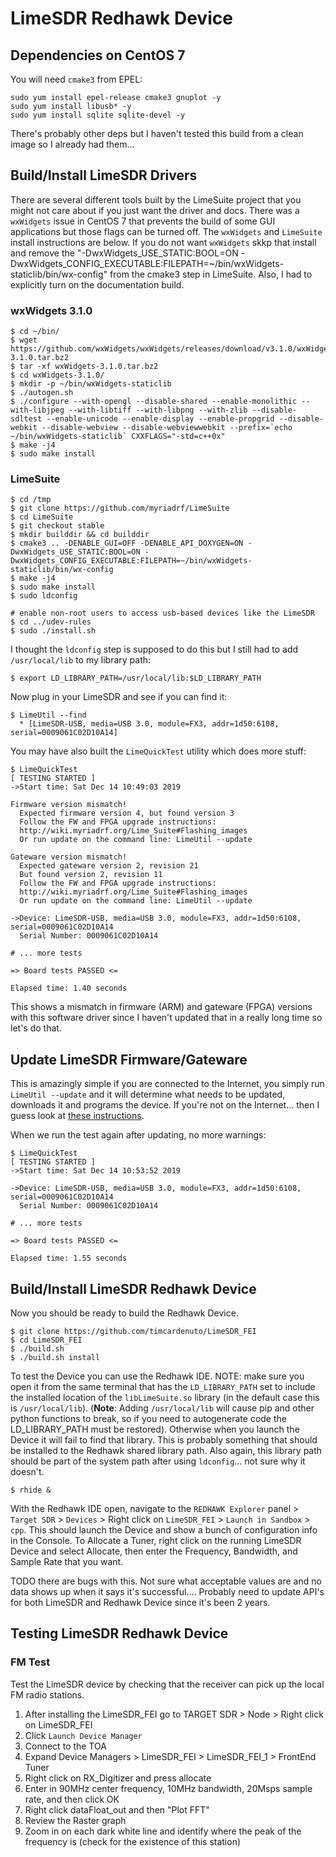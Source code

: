 # LimeSDR Redhawk Device


## Dependencies on CentOS 7
You will need `cmake3` from EPEL:

    sudo yum install epel-release cmake3 gnuplot -y
    sudo yum install libusb* -y
    sudo yum install sqlite sqlite-devel -y

There's probably other deps but I haven't tested this build from a clean image so I already had them...


## Build/Install LimeSDR Drivers
There are several different tools built by the LimeSuite project that you might not care about if you just want the driver and docs. There was a `wxWidgets` issue in CentOS 7 that prevents the build of some GUI applications but those flags can be turned off. The `wxWidgets` and `LimeSuite` install instructions are below. If you do not want `wxWidgets` skkp that install and remove the "-DwxWidgets_USE_STATIC:BOOL=ON -DwxWidgets_CONFIG_EXECUTABLE:FILEPATH=~/bin/wxWidgets-staticlib/bin/wx-config" from the cmake3 step in LimeSuite. Also, I had to explicitly turn on the documentation build.

### wxWidgets 3.1.0

	$ cd ~/bin/
	$ wget https://github.com/wxWidgets/wxWidgets/releases/download/v3.1.0/wxWidgets-3.1.0.tar.bz2
	$ tar -xf wxWidgets-3.1.0.tar.bz2  
	$ cd wxWidgets-3.1.0/
	$ mkdir -p ~/bin/wxWidgets-staticlib
	$ ./autogen.sh 
	$ ./configure --with-opengl --disable-shared --enable-monolithic --with-libjpeg --with-libtiff --with-libpng --with-zlib --disable-sdltest --enable-unicode --enable-display --enable-propgrid --disable-webkit --disable-webview --disable-webviewwebkit --prefix=`echo ~/bin/wxWidgets-staticlib` CXXFLAGS="-std=c++0x"
	$ make -j4
	$ sudo make install

### LimeSuite

	$ cd /tmp
    $ git clone https://github.com/myriadrf/LimeSuite
    $ cd LimeSuite
    $ git checkout stable
    $ mkdir builddir && cd builddir
    $ cmake3 .. -DENABLE_GUI=OFF -DENABLE_API_DOXYGEN=ON -DwxWidgets_USE_STATIC:BOOL=ON -DwxWidgets_CONFIG_EXECUTABLE:FILEPATH=~/bin/wxWidgets-staticlib/bin/wx-config
    $ make -j4
    $ sudo make install
    $ sudo ldconfig

    # enable non-root users to access usb-based devices like the LimeSDR
    $ cd ../udev-rules
    $ sudo ./install.sh

I thought the `ldconfig` step is supposed to do this but I still had to add `/usr/local/lib` to my library path:

    $ export LD_LIBRARY_PATH=/usr/local/lib:$LD_LIBRARY_PATH

Now plug in your LimeSDR and see if you can find it:

    $ LimeUtil --find
      * [LimeSDR-USB, media=USB 3.0, module=FX3, addr=1d50:6108, serial=0009061C02D10A14]

You may have also built the `LimeQuickTest` utility which does more stuff:

    $ LimeQuickTest
    [ TESTING STARTED ]
    ->Start time: Sat Dec 14 10:49:03 2019

    Firmware version mismatch!
      Expected firmware version 4, but found version 3
      Follow the FW and FPGA upgrade instructions:
      http://wiki.myriadrf.org/Lime_Suite#Flashing_images
      Or run update on the command line: LimeUtil --update

    Gateware version mismatch!
      Expected gateware version 2, revision 21
      But found version 2, revision 11
      Follow the FW and FPGA upgrade instructions:
      http://wiki.myriadrf.org/Lime_Suite#Flashing_images
      Or run update on the command line: LimeUtil --update

    ->Device: LimeSDR-USB, media=USB 3.0, module=FX3, addr=1d50:6108, serial=0009061C02D10A14
      Serial Number: 0009061C02D10A14

    # ... more tests

    => Board tests PASSED <=

    Elapsed time: 1.40 seconds

This shows a mismatch in firmware (ARM) and gateware (FPGA) versions with this software driver since I haven't updated that in a really long time so let's do that.


## Update LimeSDR Firmware/Gateware
This is amazingly simple if you are connected to the Internet, you simply run `LimeUtil --update` and it will determine what needs to be updated, downloads it and programs the device. If you're not on the Internet... then I guess look at [these instructions](http://wiki.myriadrf.org/Lime_Suite#Flashing_images).

When we run the test again after updating, no more warnings:

    $ LimeQuickTest 
    [ TESTING STARTED ]
    ->Start time: Sat Dec 14 10:53:52 2019

    ->Device: LimeSDR-USB, media=USB 3.0, module=FX3, addr=1d50:6108, serial=0009061C02D10A14
      Serial Number: 0009061C02D10A14

    # ... more tests

    => Board tests PASSED <=

    Elapsed time: 1.55 seconds

## Build/Install LimeSDR Redhawk Device
Now you should be ready to build the Redhawk Device.

    $ git clone https://github.com/timcardenuto/LimeSDR_FEI
    $ cd LimeSDR_FEI
    $ ./build.sh
    $ ./build.sh install

To test the Device you can use the Redhawk IDE. NOTE: make sure you open it from the same terminal that has the `LD_LIBRARY_PATH` set to include the installed location of the `libLimeSuite.so` library (in the default case this is `/usr/local/lib`). (**Note**: Adding `/usr/local/lib` will cause pip and other python functions to break, so if you need to autogenerate code the LD_LIBRARY_PATH must be restored). Otherwise when you launch the Device it will fail to find that library. This is probably something that should be installed to the Redhawk shared library path. Also again, this library path should be part of the system path after using `ldconfig`... not sure why it doesn't.

    $ rhide &

With the Redhawk IDE open, navigate to the `REDHAWK Explorer` panel > `Target SDR` > `Devices` > Right click on `LimeSDR_FEI` > `Launch in Sandbox` > `cpp`. This should launch the Device and show a bunch of configuration info in the Console. To Allocate a Tuner, right click on the running LimeSDR Device and select Allocate, then enter the Frequency, Bandwidth, and Sample Rate that you want.

TODO there are bugs with this. Not sure what acceptable values are and no data shows up when it says it's successful.... Probably need to update API's for both LimeSDR and Redhawk Device since it's been 2 years.

## Testing LimeSDR Redhawk Device

### FM Test
Test the LimeSDR device by checking that the receiver can pick up the local FM radio stations.

1. After installing the LimeSDR_FEI go to TARGET SDR > Node > Right click on LimeSDR_FEI
2. Click `Launch Device Manager`
3. Connect to the TOA
4. Expand Device Managers > LimeSDR_FEI > LimeSDR_FEI_1 > FrontEnd Tuner 
5. Right click on RX_Digitizer and press allocate
6. Enter in 90MHz center frequency, 10MHz bandwidth, 20Msps sample rate, and then click OK
7. Right click dataFloat_out and then "Plot FFT"
8. Review the Raster graph
9. Zoom in on each dark white line and identify where the peak of the frequency is (check for the existence of this station)

